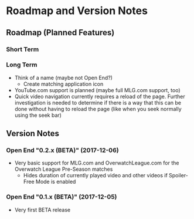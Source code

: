 # Roadmap and Version Notes
## Roadmap (Planned Features)
### Short Term


### Long Term
- Think of a name (maybe not Open End?)
  - Create matching application icon
- YouTube.com support is planned (maybe full MLG.com support, too)
- Quick video navigation currently requires a reload of the page. Further investigation is needed to determine if there is a way that this can be done without having to reload the page (like when you seek normally using the seek bar)

## Version Notes

### Open End "0.2.x (BETA)" (2017-12-06)
- Very basic support for MLG.com and OverwatchLeague.com for the Overwatch League Pre-Season matches
  - Hides duration of currently played video and other videos if Spoiler-Free Mode is enabled
  
### Open End "0.1.x (BETA)" (2017-12-05)
- Very first BETA release

